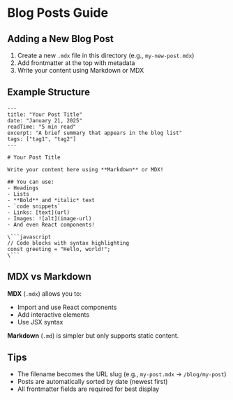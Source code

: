 # Blog Posts Guide

## Adding a New Blog Post

1. Create a new `.mdx` file in this directory (e.g., `my-new-post.mdx`)
2. Add frontmatter at the top with metadata
3. Write your content using Markdown or MDX

## Example Structure

```mdx
---
title: "Your Post Title"
date: "January 21, 2025"
readTime: "5 min read"
excerpt: "A brief summary that appears in the blog list"
tags: ["tag1", "tag2"]
---

# Your Post Title

Write your content here using **Markdown** or MDX!

## You can use:
- Headings
- Lists
- **Bold** and *italic* text
- `code snippets`
- Links: [text](url)
- Images: ![alt](image-url)
- And even React components!

\```javascript
// Code blocks with syntax highlighting
const greeting = "Hello, world!";
\```
```

## MDX vs Markdown

**MDX** (`.mdx`) allows you to:
- Import and use React components
- Add interactive elements
- Use JSX syntax

**Markdown** (`.md`) is simpler but only supports static content.

## Tips

- The filename becomes the URL slug (e.g., `my-post.mdx` → `/blog/my-post`)
- Posts are automatically sorted by date (newest first)
- All frontmatter fields are required for best display
